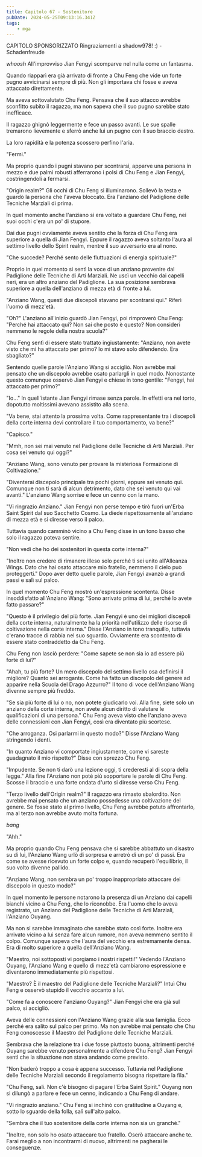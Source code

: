 ```yaml
---
title: Capitolo 67 - Sostenitore
pubDate: 2024-05-25T09:13:16.341Z
tags:
    - mga
---
```



CAPITOLO SPONSORIZZATO Ringraziamenti a shadow978! :)
-Schadenfreude




*whoosh* All'improvviso Jian Fengyi scomparve nel nulla come un fantasma.


Quando riapparì era già arrivato di fronte a Chu Feng che vide un forte pugno avvicinarsi sempre di più. Non gli importava chi fosse e aveva attaccato direttamente.


Ma aveva sottovalutato Chu Feng. Pensava che il suo attacco avrebbe sconfitto subito il ragazzo, ma non sapeva che il suo pugno sarebbe stato inefficace.


Il ragazzo ghignò leggermente e fece un passo avanti. Le sue spalle tremarono lievemente e sferrò anche lui un pugno con il suo braccio destro.


La loro rapidità e la potenza scossero perfino l'aria.


"Fermi."


Ma proprio quando i pugni stavano per scontrarsi, apparve una persona in mezzo e due palmi robusti afferrarono i polsi di Chu Feng e Jian Fengyi, costringendoli a fermarsi.


"Origin realm?" Gli occhi di Chu Feng si illuminarono. Sollevò la testa e guardò la persona che l'aveva bloccato. Era l'anziano del Padiglione delle Tecniche Marziali di prima.


In quel momento anche l'anziano si era voltato a guardare Chu Feng, nei suoi occhi c'era un po' di stupore.


Dai due pugni ovviamente aveva sentito che la forza di Chu Feng era superiore a quella di Jian Fengyi.
Eppure il ragazzo aveva soltanto l'aura al settimo livello dello Spirit realm, mentre il suo avversario era al nono.


"Che succede? Perché sento delle fluttuazioni di energia spirituale?"


Proprio in quel momento si sentì la voce di un anziano provenire dal Padiglione delle Tecniche di Arti Marziali. Ne uscì un vecchio dai capelli neri, era un altro anziano del Padiglione.
La sua posizione sembrava superiore a quella dell'anziano di mezza età di fronte a lui.


"Anziano Wang, questi due discepoli stavano per scontrarsi qui." Riferì l'uomo di mezz'età.


"Oh?" L'anziano all'inizio guardò Jian Fengyi, poi rimproverò Chu Feng: "Perché hai attaccato qui? Non sai che posto è questo? Non consideri nemmeno le regole della nostra scuola?"


Chu Feng sentì di essere stato trattato ingiustamente: "Anziano, non avete visto che mi ha attaccato per primo? Io mi stavo solo difendendo. Era sbagliato?"


Sentendo quelle parole l'Anziano Wang si accigliò. Non avrebbe mai pensato che un discepolo avrebbe osato parlargli in quel modo. Nonostante questo comunque osservò Jian Fengyi e chiese in tono gentile: "Fengyi, hai attaccato per primo?"


"Io..." In quell'istante Jian Fengyi rimase senza parole. In effetti era nel torto, dopotutto moltissimi avevano assistito alla scena.


"Va bene, stai attento la prossima volta. Come rappresentante tra i discepoli della corte interna devi controllare il tuo comportamento, va bene?"


"Capisco."


"Mmh, non sei mai venuto nel Padiglione delle Tecniche di Arti Marziali. Per cosa sei venuto qui oggi?"


"Anziano Wang, sono venuto per provare la misteriosa Formazione di Coltivazione."


"Diventerai discepolo principale tra pochi giorni, eppure sei venuto qui. Comunque non ti sarà di alcun detrimento, dato che sei venuto qui vai avanti." L'anziano Wang sorrise e fece un cenno con la mano.


"Vi ringrazio Anziano." Jian Fengyi non perse tempo e tirò fuori un'Erba Saint Spirit dal suo Sacchetto Cosmo. La diede rispettosamente all'anziano di mezza età e si diresse verso il palco.


Tuttavia quando camminò vicino a Chu Feng disse in un tono basso che solo il ragazzo poteva sentire.


"Non vedi che ho dei sostenitori in questa corte interna?"


"Inoltre non credere di rimanere illeso solo perché ti sei unito all'Alleanza Wings. Dato che hai osato attaccare mio fratello, nemmeno il cielo può proteggerti." Dopo aver detto quelle parole, Jian Fengyi avanzò a grandi passi e salì sul palco.


In quel momento Chu Feng mostrò un'espressione scontenta. Disse insoddisfatto all'Anziano Wang: "Sono arrivato prima di lui, perché lo avete fatto passare?"


"Questo è il privilegio del più forte. Jian Fengyi è uno dei migliori discepoli della corte interna, naturalmente ha la priorità nell'utilizzo delle risorse di coltivazione nella corte interna." Disse l'Anziano in tono tranquillo, tuttavia c'erano tracce di rabbia nel suo sguardo. Ovviamente era scontento di essere stato contraddetto da Chu Feng.


Chu Feng non lasciò perdere: "Come sapete se non sia io ad essere più forte di lui?"


"Ahah, tu più forte? Un mero discepolo del settimo livello osa definirsi il migliore? Quanto sei arrogante. Come ha fatto un discepolo del genere ad apparire nella Scuola del Drago Azzurro?" Il tono di voce dell'Anziano Wang divenne sempre più freddo.


"Se sia più forte di lui o no, non potete giudicarlo voi. Alla fine, siete solo un anziano della corte interna, non avete alcun diritto di valutare le qualificazioni di una persona." Chu Feng aveva visto che l'anziano aveva delle connessioni con Jian Fengyi, così era diventato più scortese.


"Che arroganza. Osi parlarmi in questo modo?" Disse l'Anziano Wang stringendo i denti.


"In quanto Anziano vi comportate ingiustamente, come vi sareste guadagnato il mio rispetto?" Disse con sprezzo Chu Feng.


"Impudente. Se non ti darò una lezione oggi, ti crederesti al di sopra della legge." Alla fine l'Anziano non poté più sopportare le parole di Chu Feng. Scosse il braccio e una forte ondata d'urto si diresse verso Chu Feng.


"Terzo livello dell'Origin realm?" Il ragazzo era rimasto sbalordito. Non avrebbe mai pensato che un anziano possedesse una coltivazione del genere. Se fosse stato al primo livello, Chu Feng avrebbe potuto affrontarlo, ma al terzo non avrebbe avuto molta fortuna.


*bang*


"Ahh."


Ma proprio quando Chu Feng pensava che si sarebbe abbattuto un disastro su di lui, l'Anziano Wang urlò di sorpresa e arretrò di un po' di passi. Era come se avesse ricevuto un forte colpo e, quando recuperò l'equilibrio, il suo volto divenne pallido.


"Anziano Wang, non sembra un po' troppo inappropriato attaccare dei discepolo in questo modo?"


In quel momento le persone notarono la presenza di un Anziano dai capelli bianchi vicino a Chu Feng, che lo riconobbe. Era l'uomo che lo aveva registrato, un Anziano del Padiglione delle Tecniche di Arti Marziali, l'Anziano Ouyang.


Ma non si sarebbe immaginato che sarebbe stato così forte. Inoltre era arrivato vicino a lui senza fare alcun rumore, non aveva nemmeno sentito il colpo.
Comunque sapeva che l'aura del vecchio era estremamente densa. Era di molto superiore a quella dell'Anziano Wang.


"Maestro, noi sottoposti vi porgiamo i nostri rispetti!" Vedendo l'Anziano Ouyang, l'Anziano Wang e quello di mezz'età cambiarono espressione e diventarono immediatamente più rispettosi.


"Maestro? È il maestro del Padiglione delle Tecniche Marziali?" Intuì Chu Feng e osservò stupido il vecchio accanto a lui.


"Come fa a conoscere l'anziano Ouyang?" Jian Fengyi che era già sul palco, si accigliò.


Aveva delle connessioni con l'Anziano Wang grazie alla sua famiglia. Ecco perché era salito sul palco per primo. Ma non avrebbe mai pensato che Chu Feng conoscesse il Maestro del Padiglione delle Tecniche Marziali.


Sembrava che la relazione tra i due fosse piuttosto buona, altrimenti perché Ouyang sarebbe venuto personalmente a difendere Chu Feng? Jian Fengyi sentì che la situazione non stava andando come previsto.


"Non baderò troppo a cosa è appena successo. Tuttavia nel Padiglione delle Tecniche Marziali secondo il regolamento bisogna rispettare la fila."


"Chu Feng, sali. Non c'è bisogno di pagare l'Erba Saint Spirit." Ouyang non si dilungò a parlare e fece un cenno, indicando a Chu Feng di andare.


"Vi ringrazio anziano." Chu Feng si inchinò con gratitudine a Ouyang e, sotto lo sguardo della folla, salì sull'alto palco.


"Sembra che il tuo sostenitore della corte interna non sia un granché."


"Inoltre, non solo ho osato attaccare tuo fratello. Oserò attaccare anche te. Farai meglio a non incontrarmi di nuovo, altrimenti ne pagherai le conseguenze.



